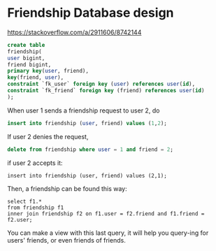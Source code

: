 # Friendship Database design

https://stackoverflow.com/a/2911606/8742144

```sql
create table 
friendship(
user bigint, 
friend bigint,
primary key(user, friend),
key(friend, user),
constraint `fk_user` foreign key (user) references user(id),
constraint `fk_friend` foreign key (friend) references user(id)
);
```
When user 1 sends a friendship request to user 2, do

```sql
insert into friendship (user, friend) values (1,2);
```
If user 2 denies the request,
```sql
delete from friendship where user = 1 and friend = 2;
```

if user 2 accepts it:
```
insert into friendship (user, friend) values (2,1);
```

Then, a friendship can be found this way:
```
select f1.* 
from friendship f1
inner join friendship f2 on f1.user = f2.friend and f1.friend = f2.user;
```
You can make a view with this last query, it will help you query-ing for users' friends, or even friends of friends.
